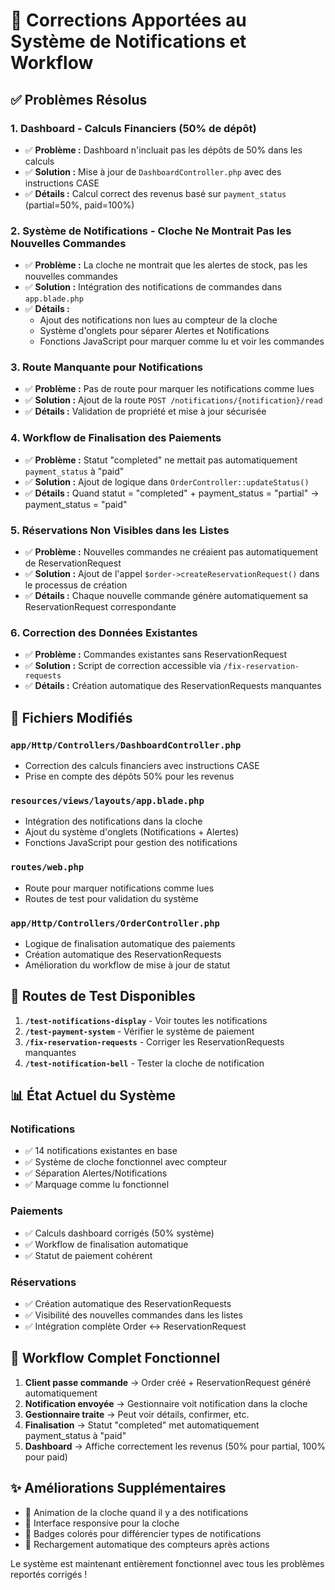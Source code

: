 # 🔧 Corrections Apportées au Système de Notifications et Workflow

## ✅ Problèmes Résolus

### 1. **Dashboard - Calculs Financiers (50% de dépôt)**
- ✅ **Problème :** Dashboard n'incluait pas les dépôts de 50% dans les calculs
- ✅ **Solution :** Mise à jour de `DashboardController.php` avec des instructions CASE
- ✅ **Détails :** Calcul correct des revenus basé sur `payment_status` (partial=50%, paid=100%)

### 2. **Système de Notifications - Cloche Ne Montrait Pas les Nouvelles Commandes**
- ✅ **Problème :** La cloche ne montrait que les alertes de stock, pas les nouvelles commandes
- ✅ **Solution :** Intégration des notifications de commandes dans `app.blade.php`
- ✅ **Détails :** 
  - Ajout des notifications non lues au compteur de la cloche
  - Système d'onglets pour séparer Alertes et Notifications
  - Fonctions JavaScript pour marquer comme lu et voir les commandes

### 3. **Route Manquante pour Notifications**
- ✅ **Problème :** Pas de route pour marquer les notifications comme lues
- ✅ **Solution :** Ajout de la route `POST /notifications/{notification}/read`
- ✅ **Détails :** Validation de propriété et mise à jour sécurisée

### 4. **Workflow de Finalisation des Paiements**
- ✅ **Problème :** Statut "completed" ne mettait pas automatiquement `payment_status` à "paid"
- ✅ **Solution :** Ajout de logique dans `OrderController::updateStatus()`
- ✅ **Détails :** Quand statut = "completed" + payment_status = "partial" → payment_status = "paid"

### 5. **Réservations Non Visibles dans les Listes**
- ✅ **Problème :** Nouvelles commandes ne créaient pas automatiquement de ReservationRequest
- ✅ **Solution :** Ajout de l'appel `$order->createReservationRequest()` dans le processus de création
- ✅ **Détails :** Chaque nouvelle commande génère automatiquement sa ReservationRequest correspondante

### 6. **Correction des Données Existantes**
- ✅ **Problème :** Commandes existantes sans ReservationRequest
- ✅ **Solution :** Script de correction accessible via `/fix-reservation-requests`
- ✅ **Détails :** Création automatique des ReservationRequests manquantes

## 🔧 Fichiers Modifiés

### `app/Http/Controllers/DashboardController.php`
- Correction des calculs financiers avec instructions CASE
- Prise en compte des dépôts 50% pour les revenus

### `resources/views/layouts/app.blade.php`
- Intégration des notifications dans la cloche
- Ajout du système d'onglets (Notifications + Alertes)
- Fonctions JavaScript pour gestion des notifications

### `routes/web.php`
- Route pour marquer notifications comme lues
- Routes de test pour validation du système

### `app/Http/Controllers/OrderController.php`
- Logique de finalisation automatique des paiements
- Création automatique des ReservationRequests
- Amélioration du workflow de mise à jour de statut

## 🧪 Routes de Test Disponibles

1. **`/test-notifications-display`** - Voir toutes les notifications
2. **`/test-payment-system`** - Vérifier le système de paiement
3. **`/fix-reservation-requests`** - Corriger les ReservationRequests manquantes
4. **`/test-notification-bell`** - Tester la cloche de notification

## 📊 État Actuel du Système

### Notifications
- ✅ 14 notifications existantes en base
- ✅ Système de cloche fonctionnel avec compteur
- ✅ Séparation Alertes/Notifications
- ✅ Marquage comme lu fonctionnel

### Paiements
- ✅ Calculs dashboard corrigés (50% système)
- ✅ Workflow de finalisation automatique
- ✅ Statut de paiement cohérent

### Réservations
- ✅ Création automatique des ReservationRequests
- ✅ Visibilité des nouvelles commandes dans les listes
- ✅ Intégration complète Order ↔ ReservationRequest

## 🎯 Workflow Complet Fonctionnel

1. **Client passe commande** → Order créé + ReservationRequest généré automatiquement
2. **Notification envoyée** → Gestionnaire voit notification dans la cloche
3. **Gestionnaire traite** → Peut voir détails, confirmer, etc.
4. **Finalisation** → Statut "completed" met automatiquement payment_status à "paid"
5. **Dashboard** → Affiche correctement les revenus (50% pour partial, 100% pour paid)

## ✨ Améliorations Supplémentaires

- 🔔 Animation de la cloche quand il y a des notifications
- 📱 Interface responsive pour la cloche
- 🎨 Badges colorés pour différencier types de notifications
- 🔄 Rechargement automatique des compteurs après actions

Le système est maintenant entièrement fonctionnel avec tous les problèmes reportés corrigés !
